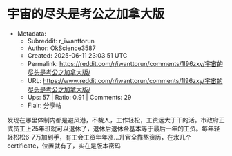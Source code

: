 # 宇宙的尽头是考公之加拿大版

- Metadata:
  - Subreddit: r_iwanttorun
  - Author: OkScience3587
  - Created: 2025-06-11 23:03:51 UTC
  - Permalink: https://reddit.com/r/iwanttorun/comments/1l96zxy/宇宙的尽头是考公之加拿大版/
  - URL: https://www.reddit.com/r/iwanttorun/comments/1l96zxy/宇宙的尽头是考公之加拿大版/
  - Ups: 57 | Ratio: 0.91 | Comments: 29
  - Flair: 分享帖


发现在哪里体制内都是避风港，不裁人，工作轻松，工资远大于干的活。市政府正式员工上25年班就可以退休了，退休后退休金基本等于最后一年的工资。每年轻轻松松6-7万加到手，有工会工资年年涨…升官全靠熬资历，在水几个certificate，位置就有了，实在是版本密码

